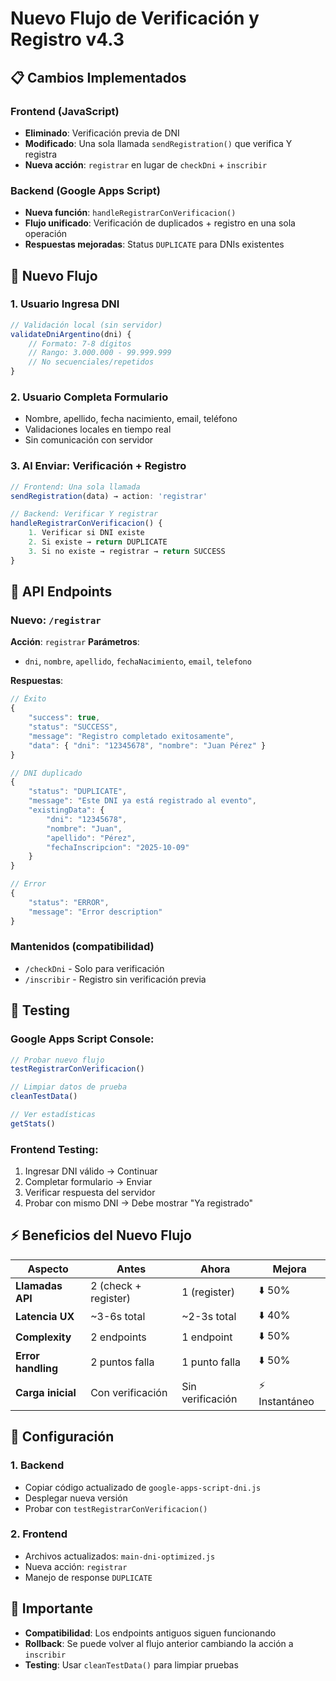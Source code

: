 # Nuevo Flujo de Verificación y Registro v4.3

## 📋 Cambios Implementados

### Frontend (JavaScript)
- **Eliminado**: Verificación previa de DNI
- **Modificado**: Una sola llamada `sendRegistration()` que verifica Y registra
- **Nueva acción**: `registrar` en lugar de `checkDni` + `inscribir`

### Backend (Google Apps Script)
- **Nueva función**: `handleRegistrarConVerificacion()`
- **Flujo unificado**: Verificación de duplicados + registro en una sola operación
- **Respuestas mejoradas**: Status `DUPLICATE` para DNIs existentes

## 🔄 Nuevo Flujo

### 1. Usuario Ingresa DNI
```javascript
// Validación local (sin servidor)
validateDniArgentino(dni) {
    // Formato: 7-8 dígitos
    // Rango: 3.000.000 - 99.999.999 
    // No secuenciales/repetidos
}
```

### 2. Usuario Completa Formulario
- Nombre, apellido, fecha nacimiento, email, teléfono
- Validaciones locales en tiempo real
- Sin comunicación con servidor

### 3. Al Enviar: Verificación + Registro
```javascript
// Frontend: Una sola llamada
sendRegistration(data) → action: 'registrar'

// Backend: Verificar Y registrar
handleRegistrarConVerificacion() {
    1. Verificar si DNI existe
    2. Si existe → return DUPLICATE
    3. Si no existe → registrar → return SUCCESS
}
```

## 📡 API Endpoints

### Nuevo: `/registrar`
**Acción**: `registrar`
**Parámetros**: 
- `dni`, `nombre`, `apellido`, `fechaNacimiento`, `email`, `telefono`

**Respuestas**:
```javascript
// Éxito
{
    "success": true,
    "status": "SUCCESS", 
    "message": "Registro completado exitosamente",
    "data": { "dni": "12345678", "nombre": "Juan Pérez" }
}

// DNI duplicado
{
    "status": "DUPLICATE",
    "message": "Este DNI ya está registrado al evento",
    "existingData": {
        "dni": "12345678",
        "nombre": "Juan",
        "apellido": "Pérez", 
        "fechaInscripcion": "2025-10-09"
    }
}

// Error
{
    "status": "ERROR",
    "message": "Error description"
}
```

### Mantenidos (compatibilidad)
- `/checkDni` - Solo para verificación
- `/inscribir` - Registro sin verificación previa

## 🧪 Testing

### Google Apps Script Console:
```javascript
// Probar nuevo flujo
testRegistrarConVerificacion()

// Limpiar datos de prueba  
cleanTestData()

// Ver estadísticas
getStats()
```

### Frontend Testing:
1. Ingresar DNI válido → Continuar
2. Completar formulario → Enviar
3. Verificar respuesta del servidor
4. Probar con mismo DNI → Debe mostrar "Ya registrado"

## ⚡ Beneficios del Nuevo Flujo

| Aspecto | Antes | Ahora | Mejora |
|---------|-------|-------|---------|
| **Llamadas API** | 2 (check + register) | 1 (register) | ⬇️ 50% |
| **Latencia UX** | ~3-6s total | ~2-3s total | ⬇️ 40% |
| **Complexity** | 2 endpoints | 1 endpoint | ⬇️ 50% |
| **Error handling** | 2 puntos falla | 1 punto falla | ⬇️ 50% |
| **Carga inicial** | Con verificación | Sin verificación | ⚡ Instantáneo |

## 🔧 Configuración

### 1. Backend
- Copiar código actualizado de `google-apps-script-dni.js`
- Desplegar nueva versión
- Probar con `testRegistrarConVerificacion()`

### 2. Frontend  
- Archivos actualizados: `main-dni-optimized.js`
- Nueva acción: `registrar`
- Manejo de response `DUPLICATE`

## 🚨 Importante

- **Compatibilidad**: Los endpoints antiguos siguen funcionando
- **Rollback**: Se puede volver al flujo anterior cambiando la acción a `inscribir`
- **Testing**: Usar `cleanTestData()` para limpiar pruebas